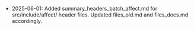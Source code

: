 - 2025-06-01: Added summary_headers_batch_affect.md for src/include/affect/ header files. Updated files_old.md and files_docs.md accordingly.